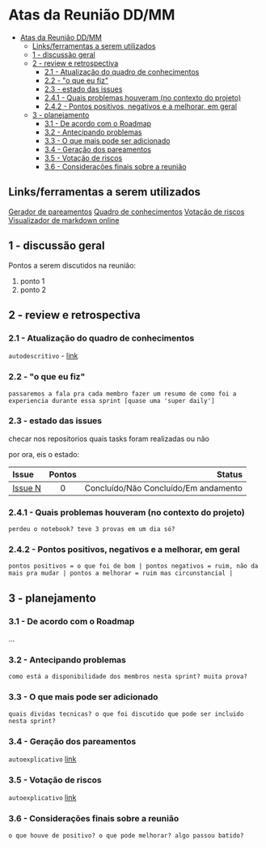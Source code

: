 # Atas da Reunião DD/MM

- [Atas da Reunião DD/MM](#atas-da-reunião-ddmm)
  - [Links/ferramentas a serem utilizados](#linksferramentas-a-serem-utilizados)
  - [1 - discussão geral](#1---discussão-geral)
  - [2 - review e retrospectiva](#2---review-e-retrospectiva)
    - [2.1 - Atualização do quadro de conhecimentos](#21---atualização-do-quadro-de-conhecimentos)
    - [2.2 - "o que eu fiz"](#22---o-que-eu-fiz)
    - [2.3 - estado das issues](#23---estado-das-issues)
    - [2.4.1 - Quais problemas houveram (no contexto do projeto)](#241---quais-problemas-houveram-no-contexto-do-projeto)
    - [2.4.2 - Pontos positivos, negativos e a melhorar, em geral](#242---pontos-positivos-negativos-e-a-melhorar-em-geral)
  - [3 - planejamento](#3---planejamento)
    - [3.1 - De acordo com o Roadmap](#31---de-acordo-com-o-roadmap)
    - [3.2 - Antecipando problemas](#32---antecipando-problemas)
    - [3.3 - O que mais pode ser adicionado](#33---o-que-mais-pode-ser-adicionado)
    - [3.4 - Geração dos pareamentos](#34---geração-dos-pareamentos)
    - [3.5 - Votação de riscos](#35---votação-de-riscos)
    - [3.6 - Considerações finais sobre a reunião](#36---considerações-finais-sobre-a-reunião)

## Links/ferramentas a serem utilizados

[Gerador de pareamentos](https://www.randomlists.com/team-generator?grp=2&items=felipe%0Aruan%0Asamuel%0Avinicius%0Agabriel%0A)
[Quadro de conhecimentos](https://docs.google.com/spreadsheets/d/1jK_06zaBXD485tWDkwCnQ6xhP0_jICVg1GNkNt1AgUw/edit#gid=0)
[Votação de riscos](https://docs.google.com/spreadsheets/d/1vfmnsztDCSwHpmeRw8vGGG4ExzWC-EdefWPhXHg358I/edit#gid=0)
[Visualizador de markdown online](https://jbt.github.io/markdown-editor/)

## 1 - discussão geral

Pontos a serem discutidos na reunião:

1. ponto 1
2. ponto 2

## 2 - review e retrospectiva

### 2.1 - Atualização do quadro de conhecimentos

`autodescritivo` - [link](https://docs.google.com/spreadsheets/d/1jK_06zaBXD485tWDkwCnQ6xhP0_jICVg1GNkNt1AgUw/edit#gid=0)

### 2.2 - "o que eu fiz"

`passaremos a fala pra cada membro fazer um resumo de como foi a experiencia durante essa sprint [quase uma 'super daily']`

### 2.3 - estado das issues

checar nos repositorios quais tasks foram realizadas ou não

por ora, eis o estado:

| Issue       | Pontos     | Status     |
| :------------- | :----------: | -----------: |
| [Issue N](https://github.com/fga-eps-mds/2020.1-GaiaDex-)| 0 | Concluído/Não Concluído/Em andamento |

### 2.4.1 - Quais problemas houveram (no contexto do projeto)

`perdeu o notebook? teve 3 provas em um dia só?`

### 2.4.2 - Pontos positivos, negativos e a melhorar, em geral

`pontos positivos = o que foi de bom | pontos negativos = ruim, não da mais pra mudar | pontos a melhorar = ruim mas circunstancial |`

## 3 - planejamento

### 3.1 - De acordo com o Roadmap

...

### 3.2 - Antecipando problemas

`como está a disponibilidade dos membros nesta sprint? muita prova?`

### 3.3 - O que mais pode ser adicionado

`quais dividas tecnicas? o que foi discutido que pode ser incluido nesta sprint?`

### 3.4 - Geração dos pareamentos

`autoexplicativo` [link](https://www.randomlists.com/team-generator?grp=2&items=felipe%0Aruan%0Asamuel%0Avinicius%0Agabriel%0A)

### 3.5 - Votação de riscos

`autoexplicativo` [link](https://docs.google.com/spreadsheets/d/1vfmnsztDCSwHpmeRw8vGGG4ExzWC-EdefWPhXHg358I/edit#gid=0)

### 3.6 - Considerações finais sobre a reunião

`o que houve de positivo? o que pode melhorar? algo passou batido?`

